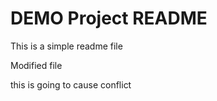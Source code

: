 # DEMO Project README

This is a simple readme file


Modified file

this is going to cause conflict